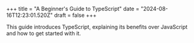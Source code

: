 +++
title = "A Beginner's Guide to TypeScript"
date = "2024-08-16T12:23:01.520Z"
draft = false
+++

  This guide introduces TypeScript, explaining its benefits over JavaScript and how to get started with it.
        